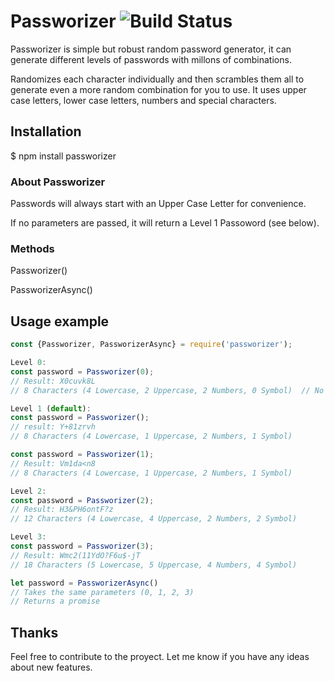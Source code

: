 # Passworizer ![Build Status](https://travis-ci.org/mrhooray/rpg.png?branch=master)


Passworizer is simple but robust random password generator, it can generate
different levels of passwords with millons of combinations.

Randomizes each character individually and then scrambles them all to generate
even a more random combination for you to use.
It uses upper case letters, lower case letters, numbers and special characters.


## Installation
$ npm install passworizer


### About Passworizer
Passwords will always start with an Upper Case Letter for convenience.

If no parameters are passed, it will return a Level 1 Passoword (see below).


### Methods
Passworizer()

PassworizerAsync()


## Usage example

```js
const {Passworizer, PassworizerAsync} = require('passworizer');

Level 0:
const password = Passworizer(0);
// Result: X0cuvk8L
// 8 Characters (4 Lowercase, 2 Uppercase, 2 Numbers, 0 Symbol)  // No symbols

Level 1 (default):
const password = Passworizer();
// result: Y+81zrvh 
// 8 Characters (4 Lowercase, 1 Uppercase, 2 Numbers, 1 Symbol)

const password = Passworizer(1);
// Result: Vm1da<n8 
// 8 Characters (4 Lowercase, 1 Uppercase, 2 Numbers, 1 Symbol)

Level 2:
const password = Passworizer(2);
// Result: H3&PH6ontF?z
// 12 Characters (4 Lowercase, 4 Uppercase, 2 Numbers, 2 Symbol)

Level 3:
const password = Passworizer(3);
// Result: Wmc2(11YdO?F6u$-jT
// 18 Characters (5 Lowercase, 5 Uppercase, 4 Numbers, 4 Symbol)

let password = PassworizerAsync() 
// Takes the same parameters (0, 1, 2, 3)
// Returns a promise

```


## Thanks
Feel free to contribute to the proyect.
Let me know if you have any ideas about new features.
